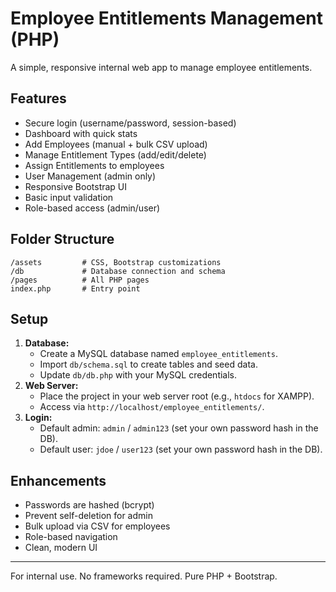# Employee Entitlements Management (PHP)

A simple, responsive internal web app to manage employee entitlements.

## Features
- Secure login (username/password, session-based)
- Dashboard with quick stats
- Add Employees (manual + bulk CSV upload)
- Manage Entitlement Types (add/edit/delete)
- Assign Entitlements to employees
- User Management (admin only)
- Responsive Bootstrap UI
- Basic input validation
- Role-based access (admin/user)

## Folder Structure
```
/assets         # CSS, Bootstrap customizations
/db             # Database connection and schema
/pages          # All PHP pages
index.php       # Entry point
```

## Setup
1. **Database:**
   - Create a MySQL database named `employee_entitlements`.
   - Import `db/schema.sql` to create tables and seed data.
   - Update `db/db.php` with your MySQL credentials.
2. **Web Server:**
   - Place the project in your web server root (e.g., `htdocs` for XAMPP).
   - Access via `http://localhost/employee_entitlements/`.
3. **Login:**
   - Default admin: `admin` / `admin123` (set your own password hash in the DB).
   - Default user: `jdoe` / `user123` (set your own password hash in the DB).

## Enhancements
- Passwords are hashed (bcrypt)
- Prevent self-deletion for admin
- Bulk upload via CSV for employees
- Role-based navigation
- Clean, modern UI

---
For internal use. No frameworks required. Pure PHP + Bootstrap. 